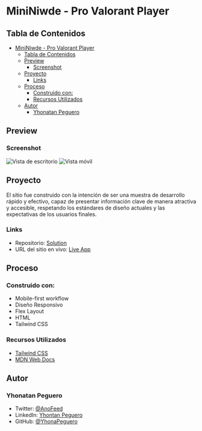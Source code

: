 # MiniNiwde - Pro Valorant Player

## Tabla de Contenidos
- [MiniNiwde - Pro Valorant Player](#mininiwde---pro-valorant-player)
  - [Tabla de Contenidos](#tabla-de-contenidos)
  - [Preview](#preview)
    - [Screenshot](#screenshot)
  - [Proyecto](#proyecto)
    - [Links](#links)
  - [Proceso](#proceso)
    - [Construido con:](#construido-con)
    - [Recursos Utilizados](#recursos-utilizados)
  - [Autor](#autor)
    - [Yhonatan Peguero](#yhonatan-peguero)

## Preview

### Screenshot

![Vista de escritorio](https://i.ibb.co/hVfG9QX/desktop.webp)
![Vista móvil](https://i.ibb.co/7tn6t7S/mobile.webp)

## Proyecto

El sitio fue construido con la intención de ser una muestra de desarrollo rápido y efectivo, capaz de presentar información clave de manera atractiva y accesible, respetando los estándares de diseño actuales y las expectativas de los usuarios finales.

### Links

- Repositorio: [Solution](https://github.com/YhonaPeguero/MiniNwide-website)
- URL del sitio en vivo: [Live App](https://mininwide-websitecv.netlify.app/)

## Proceso

### Construido con:

- Mobile-first workflow
- Diseño Responsivo
- Flex Layout
- HTML
- Tailwind CSS

### Recursos Utilizados

- [Tailwind CSS](https://tailwindcss.com/docs/)
- [MDN Web Docs](https://developer.mozilla.org/es/docs/Web)

## Autor

### Yhonatan Peguero

- Twitter: [@AnoFeed](https://twitter.com/AnoFeed)
- LinkedIn: [Yhontan Peguero](https://www.linkedin.com/in/yhonatan-peguero/)
- GitHub: [@YhonaPeguero](https://github.com/YhonaPeguero)
